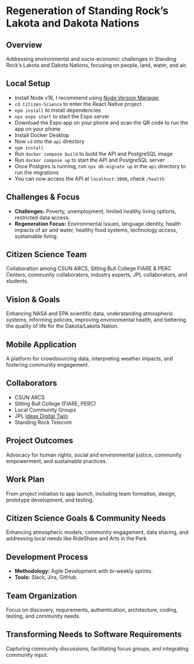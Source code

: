 # Regeneration of Standing Rock’s Lakota and Dakota Nations

## Overview
Addressing environmental and socio-economic challenges in Standing Rock’s Lakota and Dakota Nations, focusing on people, land, water, and air.

## Local Setup
- Install Node v16, I recommend using [Node Version Manager](https://github.com/nvm-sh/nvm)
- `cd Citizen-Science` to enter the React Native project
- `npm install` to install dependencies
- `npx expo start` to start the Expo server
- Download the Expo app on your phone and scan the QR code to run the app on your phone
- Install Docker Desktop
- Now `cd` into the `api` directory
- `npm install`
- Run `docker compose build` to build the API and PostgreSQL image
- Run `docker compose up` to start the API and PostgreSQL server
- Once Postgres is running, run `npx db-migrate up` in the `api` directory to run the migrations
- You can now access the API at `localhost:3000`, check `/health`

## Challenges & Focus
- **Challenges:** Poverty, unemployment, limited healthy living options, restricted data access.
- **Regeneration Focus:** Environmental issues, language identity, health impacts of air and water, healthy food systems, technology access, sustainable living.

## Citizen Science Team
Collaboration among CSUN ARCS, Sitting Bull College FIARE & PERC Centers, community collaborators, industry experts, JPL collaborators, and students.

## Vision & Goals
Enhancing NASA and EPA scientific data, understanding atmospheric systems, informing policies, improving environmental health, and bettering the quality of life for the Dakota/Lakota Nation.

## Mobile Application
A platform for crowdsourcing data, interpreting weather impacts, and fostering community engagement.

## Collaborators
- CSUN ARCS
- Sitting Bull College (FIARE, PERC)
- Local Community Groups
- JPL [Ideas Digital Twin](https://ideas-digitaltwin.jpl.nasa.gov/aqacf/)
- Standing Rock Telecom

## Project Outcomes
Advocacy for human rights, social and environmental justice, community empowerment, and sustainable practices.

## Work Plan
From project initiation to app launch, including team formation, design, prototype development, and testing.

## Citizen Science Goals & Community Needs
Enhancing atmospheric models, community engagement, data sharing, and addressing local needs like RideShare and Arts in the Park.

## Development Process
- **Methodology:** Agile Development with bi-weekly sprints.
- **Tools:** Slack, Jira, GitHub.

## Team Organization
Focus on discovery, requirements, authentication, architecture, coding, testing, and community needs.

## Transforming Needs to Software Requirements
Capturing community discussions, facilitating focus groups, and integrating community input.

